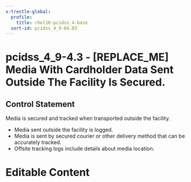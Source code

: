 ```yaml
---
x-trestle-global:
  profile:
    title: rhel10-pcidss_4-base
  sort-id: pcidss_4_9-04.03
---
```


# pcidss_4_9-4.3 - \[REPLACE_ME\] Media With Cardholder Data Sent Outside The Facility Is Secured.

## Control Statement

Media is secured and tracked when transported outside the facility.
- Media sent outside the facility is logged.
- Media is sent by secured courier or other delivery method that can be accurately
tracked.
- Offsite tracking logs include details about media location.

# Editable Content

<!-- Make additions and edits below -->
<!-- The above represents the contents of the control as received by the profile, prior to additions. -->
<!-- If the profile makes additions to the control, they will appear below. -->
<!-- The above markdown may not be edited but you may edit the content below, and/or introduce new additions to be made by the profile. -->
<!-- If there is a yaml header at the top, parameter values may be edited. Use --set-parameters to incorporate the changes during assembly. -->
<!-- The content here will then replace what is in the profile for this control, after running profile-assemble. -->
<!-- The current profile has no added parts for this control, but you may add new ones here. -->
<!-- Each addition must have a heading either of the form ## Control my_addition_name -->
<!-- or ## Part a. (where the a. refers to one of the control statement labels.) -->
<!-- "## Control" parts are new parts added after the statement part. -->
<!-- "## Part" parts are new parts added into the top-level statement part with that label. -->
<!-- Subparts may be added with nested hash levels of the form ### My Subpart Name -->
<!-- underneath the parent ## Control or ## Part being added -->
<!-- See https://oscal-compass.github.io/compliance-trestle/tutorials/ssp_profile_catalog_authoring/ssp_profile_catalog_authoring for guidance. -->
